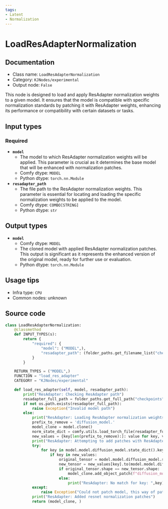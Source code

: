 ```yaml
---
tags:
- Latent
- Normalization
---
```


# LoadResAdapterNormalization
## Documentation
- Class name: `LoadResAdapterNormalization`
- Category: `KJNodes/experimental`
- Output node: `False`

This node is designed to load and apply ResAdapter normalization weights to a given model. It ensures that the model is compatible with specific normalization standards by patching it with ResAdapter weights, enhancing its performance or compatibility with certain datasets or tasks.
## Input types
### Required
- **`model`**
    - The model to which ResAdapter normalization weights will be applied. This parameter is crucial as it determines the base model that will be enhanced with normalization patches.
    - Comfy dtype: `MODEL`
    - Python dtype: `torch.nn.Module`
- **`resadapter_path`**
    - The file path to the ResAdapter normalization weights. This parameter is essential for locating and loading the specific normalization weights to be applied to the model.
    - Comfy dtype: `COMBO[STRING]`
    - Python dtype: `str`
## Output types
- **`model`**
    - Comfy dtype: `MODEL`
    - The cloned model with applied ResAdapter normalization patches. This output is significant as it represents the enhanced version of the original model, ready for further use or evaluation.
    - Python dtype: `torch.nn.Module`
## Usage tips
- Infra type: `CPU`
- Common nodes: unknown


## Source code
```python
class LoadResAdapterNormalization:
    @classmethod
    def INPUT_TYPES(s):
        return {
            "required": {
                "model": ("MODEL",),
                "resadapter_path": (folder_paths.get_filename_list("checkpoints"), )
            } 
        }

    RETURN_TYPES = ("MODEL",)
    FUNCTION = "load_res_adapter"
    CATEGORY = "KJNodes/experimental"

    def load_res_adapter(self, model, resadapter_path):
        print("ResAdapter: Checking ResAdapter path")
        resadapter_full_path = folder_paths.get_full_path("checkpoints", resadapter_path)
        if not os.path.exists(resadapter_full_path):
            raise Exception("Invalid model path")
        else:
            print("ResAdapter: Loading ResAdapter normalization weights")
            prefix_to_remove = 'diffusion_model.'
            model_clone = model.clone()
            norm_state_dict = comfy.utils.load_torch_file(resadapter_full_path)
            new_values = {key[len(prefix_to_remove):]: value for key, value in norm_state_dict.items() if key.startswith(prefix_to_remove)}
            print("ResAdapter: Attempting to add patches with ResAdapter weights")
            try:
                for key in model.model.diffusion_model.state_dict().keys():
                    if key in new_values:
                        original_tensor = model.model.diffusion_model.state_dict()[key]
                        new_tensor = new_values[key].to(model.model.diffusion_model.dtype)
                        if original_tensor.shape == new_tensor.shape:
                            model_clone.add_object_patch(f"diffusion_model.{key}.data", new_tensor)
                        else:
                            print("ResAdapter: No match for key: ",key)
            except:
                raise Exception("Could not patch model, this way of patching was added to ComfyUI on March 3rd 2024, is your ComfyUI up to date?")
            print("ResAdapter: Added resnet normalization patches")
            return (model_clone, )

```
